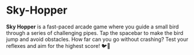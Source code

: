 # Sky-Hopper
**Sky Hopper** is a fast-paced arcade game where you guide a small bird through a series of challenging pipes. Tap the spacebar to make the bird jump and avoid obstacles. How far can you go without crashing? Test your reflexes and aim for the highest score! 🐦🚀
